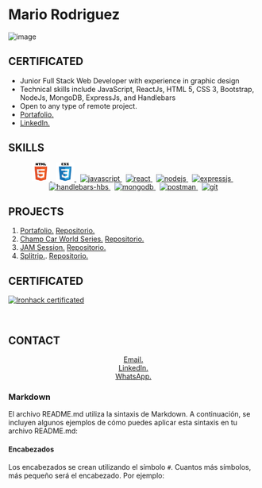 # Mario Rodriguez
![image](https://github.com/MarioGRodriguez28/MarioGRodriguez28/assets/7551584/100635e8-61a3-4652-a4b5-ed31255a0246)

## CERTIFICATED

- Junior Full Stack Web Developer with experience in graphic design
- Technical skills include JavaScript, ReactJs, HTML 5, CSS 3, Bootstrap, NodeJs, MongoDB, ExpressJs, and Handlebars
- Open to any type of remote project.
- [Portafolio.](https://mariogrodriguez.com/)
- [LinkedIn.](https://www.linkedin.com/in/mariogrm/)

## SKILLS


<div align="center" >
  <p>
    <a href="https://www.w3.org/html/" target="_blank" rel="noreferrer">
      <img
        src="https://raw.githubusercontent.com/devicons/devicon/master/icons/html5/html5-original-wordmark.svg"
        alt="html5"
        width="37"
      />
    </a>
    &nbsp;
    <a href="https://www.w3schools.com/css/" target="_blank" rel="noreferrer">
      <img
        src="https://raw.githubusercontent.com/devicons/devicon/master/icons/css3/css3-original-wordmark.svg"
        alt="css3"
        width="37"
      />
    </a>
    &nbsp;
    <a
      href="https://developer.mozilla.org/en-US/docs/Web/JavaScript"
      target="_blank"
      rel="noreferrer"
    >
      <img
        src="https://upload.wikimedia.org/wikipedia/commons/9/99/Unofficial_JavaScript_logo_2.svg"
        alt="javascript"
        width="30"
      />
    </a>
    &nbsp;
    <a href="https://reactjs.org/" target="_blank" rel="noreferrer">
      <img
        src="https://upload.wikimedia.org/wikipedia/commons/4/47/React.svg"
        alt="react"
        width="30"
      />
    </a>
    &nbsp;
    <a href="https://nodejs.org" target="_blank" rel="noreferrer">
      <img
        src="https://www.svgrepo.com/show/303266/nodejs-icon-logo.svg"
        alt="nodejs"
        width="30"
      />
    </a>
    &nbsp;
    <a href="https://expressjs.com" target="_blank" rel="noreferrer">
      <img
        src="https://img.icons8.com/officexs/512/express-js.png"
        alt="expressjs"
        width="30"
      />
    </a>
    &nbsp;
       <a href="https://handlebarsjs.com/" target="_blank" rel="noreferrer">
      <img
        src="https://img.icons8.com/office/512/handlebar-mustache.png"
        alt="handlebars-hbs"
        width="30"
      />
    </a>
    &nbsp;
    <a href="https://www.mongodb.com/" target="_blank" rel="noreferrer">
      <img
        src="https://cdn.worldvectorlogo.com/logos/mongodb-icon-1.svg"
        alt="mongodb"
        width="35"
      />
    </a>
    &nbsp;
    <a href="https://www.postman.com/" target="_blank" rel="noreferrer">
      <img
        src="https://www.svgrepo.com/show/354202/postman-icon.svg"
        alt="postman"
        width="32"
      />
    </a>
    &nbsp;
    <a href="https://git-scm.com/" target="_blank" rel="noreferrer">
      <img
        src="https://www.vectorlogo.zone/logos/git-scm/git-scm-icon.svg"
        alt="git"
        width="30"
      />
    </a>
  </p>
</div>


## PROJECTS

1. [Portafolio.](http://mariogrodriguez.com/) [Repositorio.](https://github.com/MarioGRodriguez28/portafolio)
2. [Champ Car World Series.](https://leafy-heliotrope-8df481.netlify.app/) [Repositorio.](https://github.com/MarioGRodriguez28/champ-car-world-series)
3. [JAM Session.](https://jam-app.cyclic.app/) [Repositorio.](https://github.com/MarioGRodriguez28/jam-app)
4. [Splitrip.](https://splitrip.netlify.app/). [Repositorio.](https://github.com/MarioGRodriguez28/splitrip-app-client)


## CERTIFICATED

<a href="https://www.credential.net/0a6bcde5-f670-4713-85f9-67c681d03b42#gs" target="_blank" rel="noreferrer">
  <img
    src="https://api.accredible.com/v1/frontend/credential_website_embed_image/certificate/70369713"
    alt="Ironhack certificated"
    width="250"
  />
</a>

 &nbsp;

## CONTACT

<div style="text-align: center;">
  <ul style="list-style: none; padding: 0;">
    <li><a href="https://mariogrodriguez.com/">Email.</a></li>
    <li><a href="https://mariogrodriguez.com/">LinkedIn.</a></li>
    <li><a href="https://mariogrodriguez.com/">WhatsApp.</a></li>
  </ul>
</div>




### Markdown

El archivo README.md utiliza la sintaxis de Markdown. A continuación, se incluyen algunos ejemplos de cómo puedes aplicar esta sintaxis en tu archivo README.md:

#### Encabezados

Los encabezados se crean utilizando el símbolo `#`. Cuantos más símbolos, más pequeño será el encabezado. Por ejemplo:

